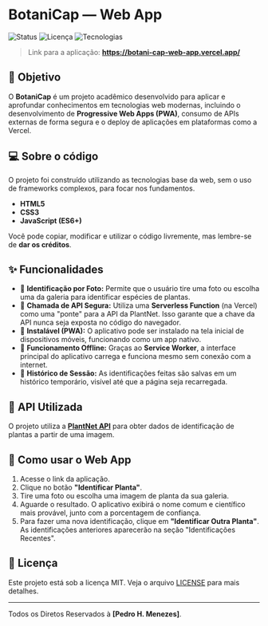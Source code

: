 # BotaniCap — Web App

![Status](https://img.shields.io/badge/status-ativo-brightgreen)
![Licença](https://img.shields.io/badge/licença-MIT-blue)
![Tecnologias](https://img.shields.io/badge/tecnologias-HTML%20%7C%20CSS%20%7C%20JS%20%7C%20PWA-orange)

> Link para a aplicação: **https://botani-cap-web-app.vercel.app/**

## 🎯 Objetivo

O **BotaniCap** é um projeto acadêmico desenvolvido para aplicar e aprofundar conhecimentos em tecnologias web modernas, incluindo o desenvolvimento de **Progressive Web Apps (PWA)**, consumo de APIs externas de forma segura e o deploy de aplicações em plataformas como a Vercel.

## 💻 Sobre o código

O projeto foi construído utilizando as tecnologias base da web, sem o uso de frameworks complexos, para focar nos fundamentos.

* **HTML5**
* **CSS3**
* **JavaScript (ES6+)**

Você pode copiar, modificar e utilizar o código livremente, mas lembre-se de **dar os créditos**.

## ✨ Funcionalidades

* 📸 **Identificação por Foto:** Permite que o usuário tire uma foto ou escolha uma da galeria para identificar espécies de plantas.
* 🔐 **Chamada de API Segura:** Utiliza uma **Serverless Function** (na Vercel) como uma "ponte" para a API da PlantNet. Isso garante que a chave da API nunca seja exposta no código do navegador.
* 📲 **Instalável (PWA):** O aplicativo pode ser instalado na tela inicial de dispositivos móveis, funcionando como um app nativo.
* 📴 **Funcionamento Offline:** Graças ao **Service Worker**, a interface principal do aplicativo carrega e funciona mesmo sem conexão com a internet.
* 📜 **Histórico de Sessão:** As identificações feitas são salvas em um histórico temporário, visível até que a página seja recarregada.

## 🌿 API Utilizada

O projeto utiliza a **[PlantNet API](https://my.plantnet.org/)** para obter dados de identificação de plantas a partir de uma imagem.

## 🚀 Como usar o Web App

1.  Acesse o link da aplicação.
2.  Clique no botão **"Identificar Planta"**.
3.  Tire uma foto ou escolha uma imagem de planta da sua galeria.
4.  Aguarde o resultado. O aplicativo exibirá o nome comum e científico mais provável, junto com a porcentagem de confiança.
5.  Para fazer uma nova identificação, clique em **"Identificar Outra Planta"**. As identificações anteriores aparecerão na seção "Identificações Recentes".

## 📝 Licença

Este projeto está sob a licença MIT. Veja o arquivo [LICENSE](LICENSE) para mais detalhes.

---
Todos os Diretos Reservados à **[Pedro H. Menezes]**.

